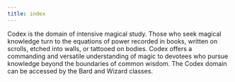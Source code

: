 ```yaml
---
title: index
---
```


Codex is the domain of intensive magical study. Those who seek magical knowledge turn to the equations of power recorded in books, written on scrolls, etched into walls, or tattooed on bodies. Codex offers a commanding and versatile understanding of magic to devotees who pursue knowledge beyond the boundaries of common wisdom. The Codex domain can be accessed by the Bard and Wizard classes.
